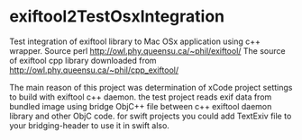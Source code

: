 # exiftool2TestOsxIntegration

Test integration of exiftool library to Mac OSx application using c++ wrapper.
Source perl http://owl.phy.queensu.ca/~phil/exiftool/
The source of exiftool cpp library downloaded from http://owl.phy.queensu.ca/~phil/cpp_exiftool/

The main reason of this project was determination of xCode project settings to build with exiftool c++ daemon.
the test project reads exif data from bundled image using bridge ObjC++ file between c++ exiftool daemon library and other ObjC code. for swift projects you could add TextExiv file to your bridging-header to use it in swift also.
